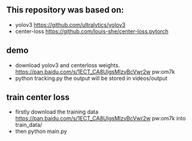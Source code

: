 ## This repository was based on: 
* yolov3 https://github.com/ultralytics/yolov3
* center-loss https://github.com/louis-she/center-loss.pytorch

## demo 
* download yolov3 and centerloss weights. https://pan.baidu.com/s/1ECT_CA8UlgsMlzvBcVwr2w pw:om7k 
* python tracking.py the output will be stored in videos/output

## train center loss
* firstly download the training data https://pan.baidu.com/s/1ECT_CA8UlgsMlzvBcVwr2w pw:om7k into train_data/
* then python main.py
